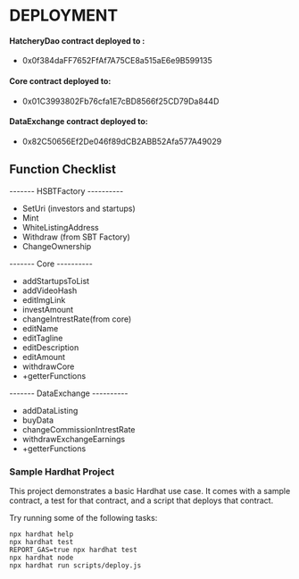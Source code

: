 #  DEPLOYMENT
#### HatcheryDao contract deployed to : 
- 0x0f384daFF7652FfAf7A75CE8a515aE6e9B599135
#### Core contract deployed to: 
- 0x01C3993802Fb76cfa1E7cBD8566f25CD79Da844D
#### DataExchange contract deployed to:
- 0x82C50656Ef2De046f89dCB2ABB52Afa577A49029


## Function Checklist
------- HSBTFactory ----------
- SetUri (investors and startups)
- Mint 
- WhiteListingAddress 
- Withdraw (from SBT Factory)
- ChangeOwnership

------- Core ----------
- addStartupsToList
- addVideoHash
- editImgLink
- investAmount
- changeIntrestRate(from core)
- editName
- editTagline
- editDescription
- editAmount
- withdrawCore
- +getterFunctions

------- DataExchange ----------
- addDataListing
- buyData
- changeCommissionIntrestRate
- withdrawExchangeEarnings
- +getterFunctions

### Sample Hardhat Project

This project demonstrates a basic Hardhat use case. It comes with a sample contract, a test for that contract, and a script that deploys that contract.

Try running some of the following tasks:

```shell
npx hardhat help
npx hardhat test
REPORT_GAS=true npx hardhat test
npx hardhat node
npx hardhat run scripts/deploy.js
```